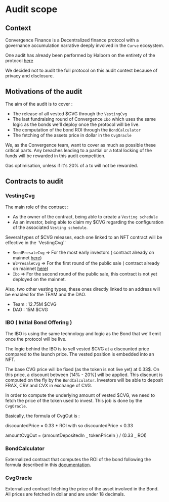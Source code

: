 # Audit scope

## Context

Convergence Finance is a Decentralized finance protocol with a governance accumulation narrative deeply involved in the `Curve` ecosystem.

One audit has already been performed by Halborn on the entirety of the protocol [here](https://ipfs.io/ipfs/QmPyZZoeNJqt44GiFRoc8E9JctCyp5DYxkW254hhfkeUui)

We decided not to audit the full protocol on this audit contest because of privacy and disclosure.

## Motivations of the audit

The aim of the audit is to cover :

- The release of all vested $CVG through the `VestingCvg`
- The last fundraising round of Convergence `Ibo` which uses the same logic as the bonds we'll deploy once the protocol will be live.
- The computation of the bond ROI through the `BondCalculator`
- The fetching of the assets price in dollar in the `CvgOracle`

We, as the Convergence team, want to cover as much as possible these critical parts. Any breaches leading to a partial or a total locking of the funds will be rewarded in this audit competition.

Gas optimisation, unless if it's 20% of a tx will not be rewarded.

## Contracts to audit

### VestingCvg

The main role of the contract :

- As the owner of the contract, being able to create a `Vesting schedule`
- As an investor, being able to claim my $CVG regarding the configuration of the associated `Vesting schedule`.

Several types of $CVG releases, each one linked to an NFT contract will be effective in the `VestingCvg``

- `SeedPresaleCvg` => For the most early investors ( contract already on mainnet [here](https://etherscan.io/address/0x06FEB7a047e540B8d92620a2c13Ec96e1FF5E19b))
- `WlPresaleCvg` => For the first round of the public sale ( contract already on mainnet [here](https://etherscan.io/address/0xc9740aa94a8a02a3373f5f1b493d7e10d99ae811))
- `Ibo` => For the second round of the public sale, this contract is not yet deployed on the mainnet.

Also, two other vesting types, these ones directly linked to an address will be enabled for the TEAM and the DAO.

- Team : 12.75M $CVG
- DAO : 15M $CVG

### IBO ( Initial Bond Offering )

The IBO is using the same technology and logic as the Bond that we'll emit once the protocol will be live.

The logic behind the IBO is to sell vested $CVG at a discounted price compared to the launch price. The vested position is embedded into an NFT.

The base CVG price will be fixed (as the token is not live yet) at 0.33$. On this price, a discount between [14% - 20%] will be applied.
This discount is computed on the fly by the `BondCalculator`.
Investors will be able to deposit FRAX, CRV and CVX in exchange of CVG.

In order to compute the underlying amount of vested $CVG, we need to fetch the price of the token used to invest. This job is done by the `CvgOracle`.

Basically, the formula of CvgOut is :

discountedPrice = 0.33 \* ROI with so discountedPrice < 0.33

amountCvgOut = (amountDepositedIn _ tokenPriceIn ) / (0.33 _ ROI)

### BondCalculator

Externalized contract that computes the ROI of the bond following the formula described in this [documentation](https://docs.cvg.finance/bonds-and-treasury/bonds/oracles-and-roi-computation).

### CvgOracle

Externalized contract fetching the price of the asset involved in the Bond.
All prices are fetched in dollar and are under 18 decimals.
